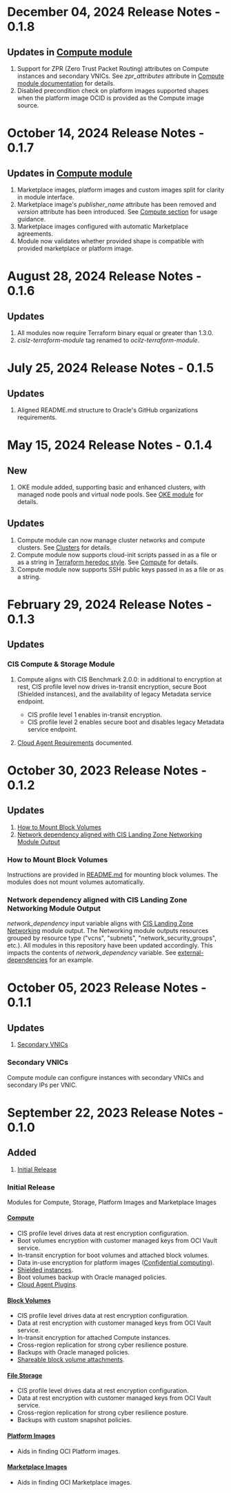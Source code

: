 # December 04, 2024 Release Notes - 0.1.8
## Updates in [Compute module](./cis-compute-storage/)
1. Support for ZPR (Zero Trust Packet Routing) attributes on Compute instances and secondary VNICs. See *zpr_attributes* attribute in [Compute module documentation](./cis-compute-storage/README.md#compute-1) for details.
2. Disabled precondition check on platform images supported shapes when the platform image OCID is provided as the Compute image source.


# October 14, 2024 Release Notes - 0.1.7
## Updates in [Compute module](./cis-compute-storage/)
1. Marketplace images, platform images and custom images split for clarity in module interface. 
2. Marketplace image's *publisher_name* attribute has been removed and *version* attribute has been introduced. See [Compute section](./README.md#compute) for usage guidance.
3. Marketplace images configured with automatic Marketplace agreements.
4. Module now validates whether provided shape is compatible with provided marketplace or platform image. 


# August 28, 2024 Release Notes - 0.1.6
## Updates
1. All modules now require Terraform binary equal or greater than 1.3.0.
2. *cislz-terraform-module* tag renamed to *ocilz-terraform-module*.


# July 25, 2024 Release Notes - 0.1.5
## Updates    
1. Aligned README.md structure to Oracle's GitHub organizations requirements.

# May 15, 2024 Release Notes - 0.1.4

## New
1. OKE module added, supporting basic and enhanced clusters, with managed node pools and virtual node pools. See [OKE module](./cis-oke/README.md) for details.

## Updates
1. Compute module can now manage cluster networks and compute clusters. See [Clusters](./cis-compute-storage/README.md#clusters-1) for details.
2. Compute module now supports cloud-init scripts passed in as a file or as a string in [Terraform heredoc style](https://developer.hashicorp.com/terraform/language/expressions/strings#heredoc-strings). See [Compute](./cis-compute-storage/README.md#compute-1) for details.
3. Compute module now supports SSH public keys passed in as a file or as a string.

# February 29, 2024 Release Notes - 0.1.3

## Updates
### CIS Compute & Storage Module
1. Compute aligns with CIS Benchmark 2.0.0: in additional to encryption at rest, CIS profile level now drives in-transit encryption, secure Boot (Shielded instances), and the availability of legacy Metadata service endpoint.
    - CIS profile level 1 enables in-transit encryption.
    - CIS profile level 2 enables secure boot and disables legacy Metadata service endpoint.
    
2. [Cloud Agent Requirements](./cis-compute-storage/README.md#cloud-agent-requirements) documented.

# October 30, 2023 Release Notes - 0.1.2

## Updates
1. [How to Mount Block Volumes](#0-1-2-bv-mount-doc)
2. [Network dependency aligned with CIS Landing Zone Networking Module Output](#0-1-2-net-dep)

### <a name="0-1-2-bv-mount-doc">How to Mount Block Volumes</a>
Instructions are provided in [README.md](./README.md) for mounting block volumes. The modules does not mount volumes automatically.

### <a name="0-1-2-net-dep">Network dependency aligned with CIS Landing Zone Networking Module Output</a>
*network_dependency* input variable aligns with [CIS Landing Zone Networking](https://github.com/oracle-quickstart/terraform-oci-cis-landing-zone-networking) module output. The Networking module outputs resources grouped by resource type ("vcns", "subnets", "network_security_groups", etc.). All modules in this repository have been updated accordingly. This impacts the contents of *network_dependency* variable. See [external-dependencies](./cis-compute-storage/examples/external-dependencies/) for an example.

# October 05, 2023 Release Notes - 0.1.1

## Updates
1. [Secondary VNICs](#0-1-1-compute-secondary-vnics)

### <a name="0-1-1-compute-secondary-vnics">Secondary VNICs</a>
Compute module can configure instances with secondary VNICs and secondary IPs per VNIC.

# September 22, 2023 Release Notes - 0.1.0

## Added
1. [Initial Release](#0-1-0-initial)

### <a name="0-1-0-initial">Initial Release</a>
Modules for Compute, Storage, Platform Images and Marketplace Images

#### [Compute](./cis-compute-storage/)
- CIS profile level drives data at rest encryption configuration.
- Boot volumes encryption with customer managed keys from OCI Vault service.
- In-transit encryption for boot volumes and attached block volumes.
- Data in-use encryption for platform images ([Confidential computing](https://docs.oracle.com/en-us/iaas/Content/Compute/References/confidential_compute.htm)).
- [Shielded instances](https://docs.oracle.com/en-us/iaas/Content/Compute/References/shielded-instances.htm).
- Boot volumes backup with Oracle managed policies.
- [Cloud Agent Plugins](https://docs.oracle.com/en-us/iaas/Content/Compute/Tasks/manage-plugins.htm).

#### [Block Volumes](./cis-compute-storage/)
- CIS profile level drives data at rest encryption configuration.
- Data at rest encryption with customer managed keys from OCI Vault service.
- In-transit encryption for attached Compute instances.
- Cross-region replication for strong cyber resilience posture.
- Backups with Oracle managed policies.
- [Shareable block volume attachments](https://docs.oracle.com/en-us/iaas/Content/Block/Tasks/attachingvolumetomultipleinstances.htm).

#### [File Storage](./cis-compute-storage/)
- CIS profile level drives data at rest encryption configuration.
- Data at rest encryption with customer managed keys from OCI Vault service.
- Cross-region replication for strong cyber resilience posture.
- Backups with custom snapshot policies.

#### [Platform Images](./platform-images/)
- Aids in finding OCI Platform images.

#### [Marketplace Images](./marketplace-images/)
- Aids in finding OCI Marketplace images.
